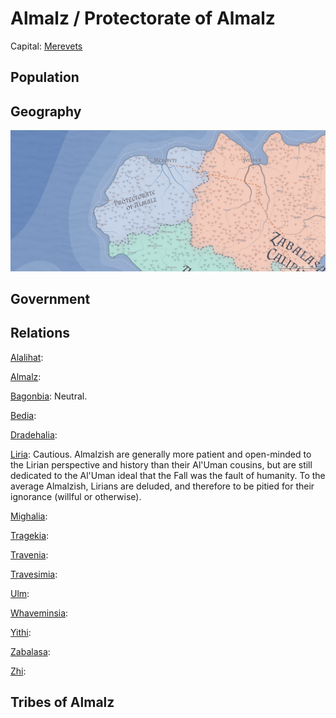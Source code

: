 # Almalz / Protectorate of Almalz
Capital: [Merevets](/Cities/Merevets.md)

## Population

## Geography
![Almalzish geography](Almalz.jpeg)

## Government

## Relations
[Alalihat](../Nations/Alalihat.md):

[Almalz](../Nations/Almalz.md):

[Bagonbia](../Nations/Bagonbia.md): Neutral.

[Bedia](../Nations/Bedia.md):

[Dradehalia](../Nations/Dradehalia.md):

[Liria](../Nations/Liria.md): Cautious. Almalzish are generally more patient and open-minded to the Lirian perspective and history than their Al'Uman cousins, but are still dedicated to the Al'Uman ideal that the Fall was the fault of humanity. To the average Almalzish, Lirians are deluded, and therefore to be pitied for their ignorance (willful or otherwise).

[Mighalia](../Nations/Mighalia.md):

[Tragekia](../Nations/Tragekia.md):

[Travenia](../Nations/Travenia.md):

[Travesimia](../Nations/Travesimia.md):

[Ulm](../Nations/Ulm.md):

[Whaveminsia](../Nations/Whaveminsia.md):

[Yithi](../Nations/Yithi.md): 

[Zabalasa](../Nations/Zabalasa.md):

[Zhi](../Nations/Zhi.md):

## Tribes of Almalz


